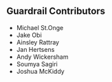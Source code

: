 ## Guardrail Contributors

* Michael St.Onge
* Jake Obi
* Ainsley Rattray
* Jan Hertsens
* Andy Wickersham
* Soumya Sagiri
* Joshua McKiddy

